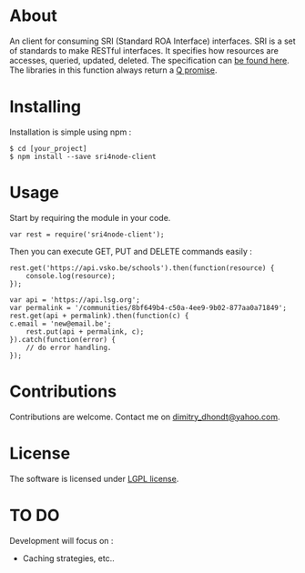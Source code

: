 # About

An client for consuming SRI (Standard ROA Interface) interfaces. 
SRI is a set of standards to make RESTful interfaces.
It specifies how resources are accesses, queried, updated, deleted.
The specification can [be found here][sri-specs].
The libraries in this function always return a [Q promise][kriskowal-q].

# Installing

Installation is simple using npm :

    $ cd [your_project]
    $ npm install --save sri4node-client
    
# Usage

Start by requiring the module in your code.

    var rest = require('sri4node-client');

Then you can execute GET, PUT and DELETE commands easily :

    rest.get('https://api.vsko.be/schools').then(function(resource) {
        console.log(resource);
    });

    var api = 'https://api.lsg.org';
    var permalink = '/communities/8bf649b4-c50a-4ee9-9b02-877aa0a71849';
    rest.get(api + permalink).then(function(c) {
	c.email = 'new@email.be';
        rest.put(api + permalink, c);
    }).catch(function(error) {
        // do error handling.
    });

# Contributions

Contributions are welcome. Contact me on dimitry_dhondt@yahoo.com.

# License

The software is licensed under [LGPL license](https://www.gnu.org/licenses/lgpl.html). 

# TO DO

Development will focus on :
- Caching strategies, etc.. 

[kriskowal-q]: https://github.com/kriskowal/q
[sri-errors]: https://docs.google.com/document/d/1KY-VV_AUJXxkMYrMwVFmyN4yIqil4zx4sKeV_RJFRnU/edit#heading=h.ry6n9c1t7hl0
[sri-specs]: https://docs.google.com/document/d/1KY-VV_AUJXxkMYrMwVFmyN4yIqil4zx4sKeV_RJFRnU/pub
